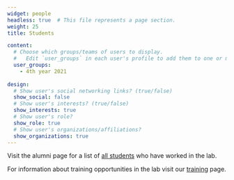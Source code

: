 ```yaml
---
widget: people
headless: true  # This file represents a page section.
weight: 25
title: Students

content:
  # Choose which groups/teams of users to display.
  #   Edit `user_groups` in each user's profile to add them to one or more of these groups.
  user_groups:
    - 4th year 2021
    
design:
  # Show user's social networking links? (true/false)
  show_social: false
  # Show user's interests? (true/false)
  show_interests: true
  # Show user's role?
  show_role: true
  # Show user's organizations/affiliations?
  show_organizations: true
---
```

Visit the alumni page for a list of [all students](./alumni/) who have worked in the lab.

For information about training opportunities in the lab visit our [training](./training/) page.

